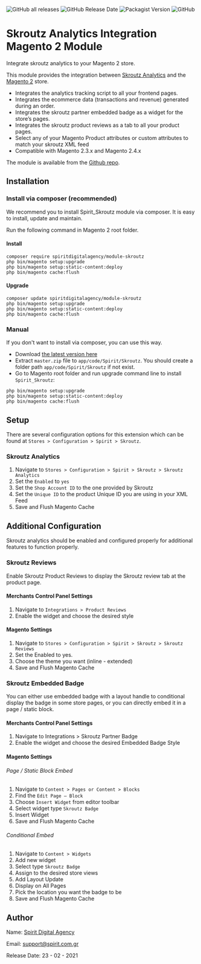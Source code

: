 ![GitHub all releases](https://img.shields.io/github/downloads/spiritdigitalagency/magento2-skroutz/total?style=for-the-badge)
![GitHub Release Date](https://img.shields.io/github/release-date/spiritdigitalagency/magento2-skroutz?style=for-the-badge)
![Packagist Version](https://img.shields.io/packagist/v/spiritdigitalagency/module-skroutz?style=for-the-badge)
![GitHub](https://img.shields.io/github/license/spiritdigitalagency/magento2-skroutz?style=for-the-badge)

# Skroutz Analytics Integration Magento 2 Module

Integrate skroutz analytics to your Magento 2 store.

This module provides the integration between [Skroutz Analytics](http://developer.skroutz.gr/analytics/) and
the [Magento 2](https://magento.com/) store.

* Integrates the analytics tracking script to all your frontend pages.
* Integrates the ecommerce data (transactions and revenue) generated during an order.
* Integrates the skroutz partner embedded badge as a widget for the store’s pages.
* Integrates the skroutz product reviews as a tab to all your product pages.
* Select any of your Magento Product attributes or custom attributes to match your skroutz XML feed
* Compatible with Magento 2.3.x and Magento 2.4.x

The module is available from
the [Github repo]((https://github.com/spiritdigitalagency/module-skroutz/archive/master.zip)).

## Installation

### Install via composer (recommended)

We recommend you to install Spirit_Skroutz module via composer. It is easy to install, update and maintain.

Run the following command in Magento 2 root folder.

#### Install

```
composer require spiritdigitalagency/module-skroutz
php bin/magento setup:upgrade
php bin/magento setup:static-content:deploy
php bin/magento cache:flush
```

#### Upgrade

```
composer update spiritdigitalagency/module-skroutz
php bin/magento setup:upgrade
php bin/magento setup:static-content:deploy
php bin/magento cache:flush
```

### Manual

If you don't want to install via composer, you can use this way.

- Download [the latest version here](https://github.com/spiritdigitalagency/module-skroutz/archive/master.zip)
- Extract `master.zip` file to `app/code/Spirit/Skroutz`. You should create a folder path `app/code/Spirit/Skroutz` if
  not exist.
- Go to Magento root folder and run upgrade command line to install `Spirit_Skroutz`:

```
php bin/magento setup:upgrade
php bin/magento setup:static-content:deploy
php bin/magento cache:flush
```

## Setup

There are several configuration options for this extension which can be found
at `Stores > Configuration > Spirit > Skroutz`.

### Skroutz Analytics

1. Navigate to `Stores > Configuration > Spirit > Skroutz > Skroutz Analytics`
2. Set the `Enabled` to `yes`
3. Set the `Shop Account ID` to the one provided by Skroutz
4. Set the `Unique ID` to the product Unique ID you are using in your XML Feed
5. Save and Flush Magento Cache

## Additional Configuration

Skroutz analytics should be enabled and configured properly for additional features to function properly.

### Skroutz Reviews

Enable Skroutz Product Reviews to display the Skroutz review tab at the product page.

#### Merchants Control Panel Settings

1. Navigate to `Integrations > Product Reviews`
2. Enable the widget and choose the desired style

#### Magento Settings

1. Navigate to `Stores > Configuration > Spirit > Skroutz > Skroutz Reviews`
2. Set the Enabled to yes.
3. Choose the theme you want (inline - extended)
4. Save and Flush Magento Cache

### Skroutz Embedded Badge

You can either use embedded badge with a layout handle to conditional display the badge in some store pages, or you can
directly embed it in a page / static block.

#### Merchants Control Panel Settings

1. Navigate to Integrations > Skroutz Partner Badge
2. Enable the widget and choose the desired Embedded Badge Style

#### Magento Settings

###### Page / Static Block Embed

1. Navigate to `Content > Pages or Content > Blocks`
2. Find the `Edit Page – Block`
3. Choose `Insert Widget` from editor toolbar
4. Select widget type `Skroutz Badge`
5. Insert Widget
6. Save and Flush Magento Cache

###### Conditional Embed

1. Navigate to `Content > Widgets`
2. Add new widget
3. Select type `Skroutz Badge`
4. Assign to the desired store views
5. Add Layout Update
6. Display on All Pages
7. Pick the location you want the badge to be
8. Save and Flush Magento Cache

## Author

Name: [Spirit Digital Agency](https://spirit.com.gr/)

Email: [support@spirit.com.gr](mailto:support@spirit.com.gr)

Release Date: 23 - 02 - 2021
